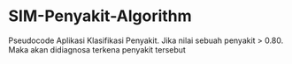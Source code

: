 # SIM-Penyakit-Algorithm

Pseudocode Aplikasi Klasifikasi Penyakit.
Jika nilai sebuah penyakit > 0.80.
Maka akan didiagnosa terkena penyakit tersebut
